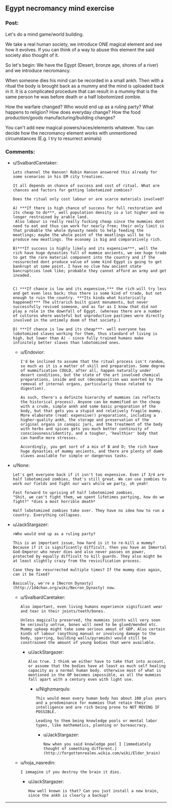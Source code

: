 ## Egypt necromancy mind exercise

### Post:

Let's do a mind game/world building.

We take a real human society, we introduce ONE magical element and see how it evolves. If you can think of a way to abuse this element the said society also thought of it.

So let's begin:
We have the Egypt (Desert, bronze age, shores of a river) and we introduce necromancy.

When someone dies his mind can be recorded in a small ankh. Then with a ritual the body is brought back as a mummy and the mind is uploaded back in it. It is a complicated procedure that can result in a mummy that is the same person he was before death or a half lobotomized zombie.

How the warfare changed?
Who would end up as a ruling party?
What happens to religion?
How does everyday change?
How the food production/goods manufacturing/building changes?


You can't add new magical powers/races/elements whatever.
You can decide how the necromancy element works with unmentioned circumstances (E.g. I try to resurrect animals)

### Comments:

- u/SvalbardCaretaker:
  ```
  Lets channel the Hanson! Robin Hanson answered this already for some scenarios in his EM city treatises. 

  It all depends on chance of success and cost of ritual. What are chances and factors for getting lobotomized zombies? 

  Does the ritual only cost labour or are scarce materials involved? 

  A) ***If there is high chance of success for full restoration and its cheap to do***, well population density is a lot higher and no longer restrained by arable land.
   Also labour is really really fucking cheap since the mummies dont need to eat and thus can work for nearly free; their only limit is that probable the whole dynasty needs to help feeding the meatlings; maybe the whole point of the meatlings will be to produce new meatlings. The economy is big and comparatively rich. 

  B)***If success is highly likely and its expensive***, well the rich have huge dynasties full of mummie ancients, we see huge trade to get the rare material component into the country and if the ressurected dont produce value of some kind Egypt is going to get bankrupt at some point. I have no clue how ancient state bancruptcies look like; probable they cannot afford an army and get invaded.  


  C) ***If chance is low and its expensive,*** the rich will try less and get even less back; thus there is some kind of trade, but not enough to ruin the country. ***Its kinda what historically happened!*** The ultrarich built giant monuments, but never successfully revived someone, and as far as I know that did not play a role in the downfall of Egypt. (whereas there are a number of cultures where wasteful but unproductive pastimes were directly involved in the untimely doom of that society.) 

  D) ***If chance is low and its cheap***- well everyone has lobotomized slaves working for them, thus standard of living is high, but lower than A) - since fully trained humans make infinitely better slaves than lobotomized ones.
  ```

  - u/Endovior:
    ```
    I'd be inclined to assume that the ritual process isn't random, so much as it is a matter of skill and preparation. Some degree of mummification COULD, after all, happen naturally under desert conditions, but the state of the art involved chemical preparations, inside and out (decomposition was averted by the removal of internal organs, particularly those related to digestion).

    As such, there's a definite hierarchy of mummies (as reflects the historical process). Anyone can be mummified on the cheap with a crude, simple ankh and some basic preparation of the body, but that gets you a stupid and relatively fragile mummy. More elaborate (read: expensive!) preparations, including a higher-quality ankh, the storage and preservation of the original organs in canopic jars, and the treatment of the body with herbs and spices gets you much better continuity of consciousness/identity, and a tougher, 'healthier' body that can handle more stresses.

    Accordingly, you get sort of a mix of B and D; the rich have huge dynasties of mummy ancients, and there are plenty of dumb slaves available for simple or dangerous tasks.
    ```

- u/None:
  ```
  Let's get everyone back if it isn't too expensive. Even if 3/4 are half lobotomized zombies, that's still great. We can use zombies to work our fields and fight our wars while we party, oh yeah!

  Fast forward to uprising of half lobotomized zombies.
  "Shit, we can't fight them, we spent lifetimes partying, how do we fight?" *dies a most horrible death*

  Half lobotomized zombies take over. They have no idea how to run a country. Everything collapses.
  ```

- u/JackStargazer:
  ```
  >Who would end up as a ruling party?

  This is an important issue, how hard is it to re-kill a mummy? Because if it is significantly difficult, then you have an Immortal God-Emperor who never dies and also never passes on power, protected by equally difficult to kill guards. They also might be at least slightly crazy from the revivification process.

  Cane they be resurrected multiple times? If the mummy dies again, can it be fixed?

  Basically, we're a [Necron Dynasty](http://1d4chan.org/wiki/Necron_Dynasty) now.
  ```

  - u/SvalbardCaretaker:
    ```
    Also important, even living humans experience significant wear and tear in their joints/teeth/bones. 

    Unless magically preserved, the mummies joints will very soon be seriously untrue, bones will need to be glued/mended etc. Mummy upkeep might take some serious amout of GDP. Also certain kinds of labour (anything manual or involving damage to the body, sparring, building walls/pyramids) would still be constrained the amount of young bodies that were available.
    ```

    - u/JackStargazer:
      ```
      Also true. I think we either have to take that into account, or assume that the bodies have at least as much self healing capacity as a normal human body. otherwise most of what is mentioned in the OP becomes impossible, as all the mummies fall apart with a century even with light use.
      ```

      - u/Nighzmarquls:
        ```
        This would mean every human body has about 100 plus years and a predominance for mummies that retain their intelligence and are rich being prone to NOT MOVING IF POSSIBLE.

        Leading to them being knowledge pools or mental labor types, like mathematics, planning or bureaucracy.
        ```

        - u/JackStargazer:
          ```
          Now when you said knowledge pool I [immediately thought of something different.](http://forgottenrealms.wikia.com/wiki/Elder_brain)
          ```

  - u/hoja_nasredin:
    ```
    I immagine if you destroy the brain it dies.
    ```

    - u/JackStargazer:
      ```
      How well known is that? Can you just install a new brain, since the ankh is clearly a backup?
      ```

---

